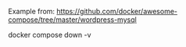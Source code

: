 Example from: https://github.com/docker/awesome-compose/tree/master/wordpress-mysql

docker compose down -v
